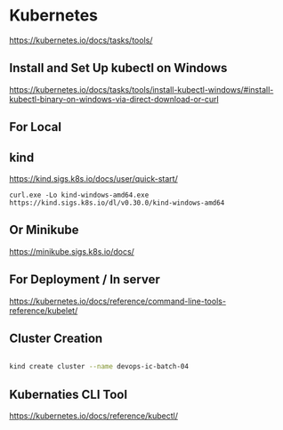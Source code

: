 # Kubernetes

https://kubernetes.io/docs/tasks/tools/

## Install and Set Up kubectl on Windows
https://kubernetes.io/docs/tasks/tools/install-kubectl-windows/#install-kubectl-binary-on-windows-via-direct-download-or-curl


## For Local
## kind
https://kind.sigs.k8s.io/docs/user/quick-start/

```
curl.exe -Lo kind-windows-amd64.exe https://kind.sigs.k8s.io/dl/v0.30.0/kind-windows-amd64
```

## Or Minikube
https://minikube.sigs.k8s.io/docs/


## For Deployment / In server
https://kubernetes.io/docs/reference/command-line-tools-reference/kubelet/



## Cluster Creation
```bash

kind create cluster --name devops-ic-batch-04
```

## Kubernaties CLI Tool
https://kubernetes.io/docs/reference/kubectl/